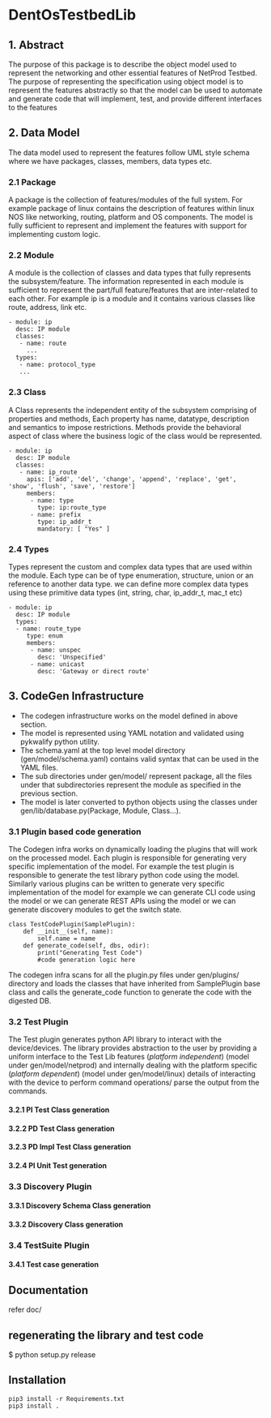 # DentOsTestbedLib

## 1. Abstract

The purpose of this package is to describe the object model used to represent the networking and other essential features of NetProd Testbed. The purpose of representing the specification using object model is to represent the features abstractly so that the model can be used to automate and generate code that will implement, test, and provide different interfaces to the features

## 2. Data Model
The data model used to represent the features follow UML style schema where we have packages, classes, members, data types etc.

### 2.1 Package
A  package is the collection of features/modules of the full system. For example package of linux contains the description of features within linux NOS like networking, routing,  platform and OS components. The model is fully sufficient to represent and implement the features with support for implementing custom logic.

### 2.2 Module
A module is the collection of classes and data types that fully represents the subsystem/feature. The information represented in each module is sufficient to represent the part/full feature/features that are inter-related to each other. For example ip is a module and it contains various classes like route, address, link etc.
```code
- module: ip
  desc: IP module
  classes:
   - name: route
     ...
  types:
   - name: protocol_type
   ...
```
### 2.3 Class
A Class represents the independent entity of the subsystem comprising of properties and methods, Each property has name, datatype, description and semantics to impose restrictions. Methods provide the behavioral aspect of class where the business logic of the class would be represented.

```code
- module: ip
  desc: IP module
  classes:
   - name: ip_route
     apis: ['add', 'del', 'change', 'append', 'replace', 'get', 'show', 'flush', 'save', 'restore']
     members:
      - name: type
        type: ip:route_type
      - name: prefix
        type: ip_addr_t
        mandatory: [ "Yes" ]
```

### 2.4 Types

Types represent the custom and complex data types that are used within the module. Each type can be of type enumeration, structure, union or an reference to another data type. we can define more complex data types using these primitive data types (int, string, char, ip_addr_t, mac_t etc)

```code
- module: ip
  desc: IP module
  types:
  - name: route_type
     type: enum
     members:
      - name: unspec
        desc: 'Unspecified'
      - name: unicast
        desc: 'Gateway or direct route'
```

## 3. CodeGen Infrastructure
 - The codegen infrastructure works on the model defined in above section.
 - The model is represented using YAML notation and validated using pykwalify python utility.
 - The schema.yaml at the top level model directory (gen/model/schema.yaml) contains valid syntax that can be used in the YAML files.
 - The sub directories under gen/model/ represent package, all the files under that subdirectories represent the module as specified in the previous section.
 - The model is later converted to python objects using the classes under gen/lib/database.py(Package, Module, Class...).

### 3.1 Plugin based code generation
The Codegen infra works on dynamically loading the plugins that will work on the processed model. Each plugin is responsible for generating very specific implementation of the model. For example the test plugin is responsible to generate the test library python code using the model. Similarly various plugins can be written to generate very specific implementation of the model for example we can generate CLI code using the model or we can generate REST APIs using the model or we can generate discovery modules to get the switch state.

```code
class TestCodePlugin(SamplePlugin):
    def __init__(self, name):
        self.name = name
    def generate_code(self, dbs, odir):
        print("Generating Test Code")
        #code generation logic here
```
The codegen infra scans for all the plugin.py files under gen/plugins/ directory and loads the classes that have inherited from SamplePlugin base class and calls the generate_code function to generate the code with the digested DB.

### 3.2 Test Plugin
The Test plugin generates python API library to interact with the device/devices. The library provides abstraction to the user by providing a uniform interface to the Test Lib features (*platform independent*) (model under gen/model/netprod) and internally dealing with the platform specific (*platform dependent*) (model under gen/model/linux) details of interacting with the device to perform command operations/ parse the output from the commands.
#### 3.2.1 PI Test Class generation
#### 3.2.2 PD Test Class generation
#### 3.2.3 PD Impl Test Class generation
#### 3.2.4 PI Unit Test generation

### 3.3 Discovery Plugin
#### 3.3.1 Discovery Schema Class generation
#### 3.3.2 Discovery Class generation

### 3.4 TestSuite Plugin
#### 3.4.1 Test case generation

## Documentation

refer doc/

## regenerating the library and test code

$ python setup.py release

## Installation

```Shell
pip3 install -r Requirements.txt
pip3 install .
```
